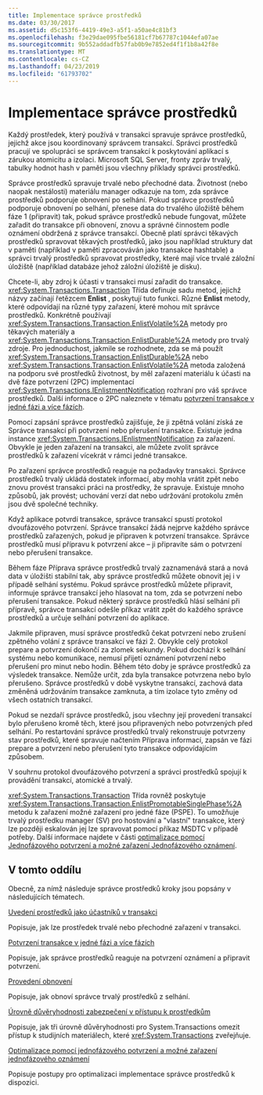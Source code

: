 ```yaml
---
title: Implementace správce prostředků
ms.date: 03/30/2017
ms.assetid: d5c153f6-4419-49e3-a5f1-a50ae4c81bf3
ms.openlocfilehash: f3e29dae095fbe56181cf7b67787c1044efa07ae
ms.sourcegitcommit: 9b552addadfb57fab0b9e7852ed4f1f1b8a42f8e
ms.translationtype: MT
ms.contentlocale: cs-CZ
ms.lasthandoff: 04/23/2019
ms.locfileid: "61793702"
---
```

# <a name="implementing-a-resource-manager"></a>Implementace správce prostředků
Každý prostředek, který používá v transakci spravuje správce prostředků, jejichž akce jsou koordinovaný správcem transakcí. Správci prostředků pracují ve spolupráci se správcem transakcí k poskytování aplikací s zárukou atomicitu a izolaci. Microsoft SQL Server, fronty zpráv trvalý, tabulky hodnot hash v paměti jsou všechny příklady správci prostředků.  
  
 Správce prostředků spravuje trvalé nebo přechodné data. Životnost (nebo naopak nestálosti) materiálu manager odkazuje na tom, zda správce prostředků podporuje obnovení po selhání. Pokud správce prostředků podporuje obnovení po selhání, přenese data do trvalého úložiště během fáze 1 (připravit) tak, pokud správce prostředků nebude fungovat, můžete zařadit do transakce při obnovení, znovu a správné činnostem podle oznámení obdržená z správce transakcí. Obecně platí správci těkavých prostředků spravovat těkavých prostředků, jako jsou například struktury dat v paměti (například v paměti zpracováván jako transakce hashtable) a správci trvalý prostředků spravovat prostředky, které mají více trvalé záložní úložiště (například databáze jehož záložní úložiště je disku).  
  
 Chcete-li, aby zdroj k účasti v transakci musí zařadit do transakce. <xref:System.Transactions.Transaction> Třída definuje sadu metod, jejichž názvy začínají řetězcem **Enlist** , poskytují tuto funkci. Různé **Enlist** metody, které odpovídají na různé typy zařazení, které mohou mít správce prostředků. Konkrétně používají <xref:System.Transactions.Transaction.EnlistVolatile%2A> metody pro těkavých materiály a <xref:System.Transactions.Transaction.EnlistDurable%2A> metody pro trvalý zdroje. Pro jednoduchost, jakmile se rozhodnete, zda se má použít <xref:System.Transactions.Transaction.EnlistDurable%2A> nebo <xref:System.Transactions.Transaction.EnlistVolatile%2A> metoda založená na podporu své prostředků životnost, by měl zařazení materiálu k účasti na dvě fáze potvrzení (2PC) implementací <xref:System.Transactions.IEnlistmentNotification> rozhraní pro váš správce prostředků. Další informace o 2PC naleznete v tématu [potvrzení transakce v jedné fázi a více fázích](../../../../docs/framework/data/transactions/committing-a-transaction-in-single-phase-and-multi-phase.md).  
  
 Pomocí zapsání správce prostředků zajišťuje, že ji zpětná volání získá ze Správce transakcí při potvrzení nebo přerušení transakce. Existuje jedna instance <xref:System.Transactions.IEnlistmentNotification> za zařazení. Obvykle je jeden zařazení na transakci, ale můžete zvolit správce prostředků k zařazení vícekrát v rámci jedné transakce.  
  
 Po zařazení správce prostředků reaguje na požadavky transakci. Správce prostředků trvalý ukládá dostatek informací, aby mohla vrátit zpět nebo znovu provést transakci práci na prostředky, že spravuje. Existuje mnoho způsobů, jak provést; uchování verzí dat nebo udržování protokolu změn jsou dvě společné techniky.  
  
 Když aplikace potvrdí transakce, správce transakcí spustí protokol dvoufázového potvrzení. Správce transakcí žádá nejprve každého správce prostředků zařazených, pokud je připraven k potvrzení transakce. Správce prostředků musí přípravu k potvrzení akce – ji připravíte sám o potvrzení nebo přerušení transakce.  
  
 Během fáze Příprava správce prostředků trvalý zaznamenává stará a nová data v úložišti stabilní tak, aby správce prostředků můžete obnovit jej i v případě selhání systému. Pokud správce prostředků můžete připravit, informuje správce transakcí jeho hlasovat na tom, zda se potvrzení nebo přerušení transakce. Pokud některý správce prostředků hlásí selhání při přípravě, správce transakcí odešle příkaz vrátit zpět do každého správce prostředků a určuje selhání potvrzení do aplikace.  
  
 Jakmile připraven, musí správce prostředků čekat potvrzení nebo zrušení zpětného volání z správce transakcí ve fázi 2. Obvykle celý protokol prepare a potvrzení dokončí za zlomek sekundy. Pokud dochází k selhání systému nebo komunikace, nemusí přijetí oznámení potvrzení nebo přerušení pro minut nebo hodin. Během této doby je správce prostředků za výsledek transakce. Nemůže určit, zda byla transakce potvrzena nebo bylo přerušeno. Správce prostředků v době vyskytne transakcí, zachová data změněná udržováním transakce zamknuta, a tím izolace tyto změny od všech ostatních transakcí.  
  
 Pokud se nezdaří správce prostředků, jsou všechny její provedení transakcí bylo přerušeno kromě těch, které jsou připravených nebo potvrzených před selhání. Po restartování správce prostředků trvalý rekonstruuje potvrzeny stav prostředků, které spravuje načtením Příprava informací, zapsán ve fázi prepare a potvrzení nebo přerušení tyto transakce odpovídajícím způsobem.  
  
 V souhrnu protokol dvoufázového potvrzení a správci prostředků spojují k provádění transakcí, atomické a trvalý.  
  
 <xref:System.Transactions.Transaction> Třída rovněž poskytuje <xref:System.Transactions.Transaction.EnlistPromotableSinglePhase%2A> metodu k zařazení možné zařazení pro jedné fáze (PSPE). To umožňuje trvalý prostředku manager (SV) pro hostování a "vlastní" transakce, který lze později eskalován jej lze spravovat pomocí příkaz MSDTC v případě potřeby. Další informace najdete v části [optimalizace pomocí Jednofázového potvrzení a možné zařazení Jednofázového oznámení](../../../../docs/framework/data/transactions/optimization-spc-and-promotable-spn.md).  
  
## <a name="in-this-section"></a>V tomto oddílu  
 Obecně, za nímž následuje správce prostředků kroky jsou popsány v následujících tématech.  
  
 [Uvedení prostředků jako účastníků v transakci](../../../../docs/framework/data/transactions/enlisting-resources-as-participants-in-a-transaction.md)  
  
 Popisuje, jak lze prostředek trvalé nebo přechodné zařazení v transakci.  
  
 [Potvrzení transakce v jedné fázi a více fázích](../../../../docs/framework/data/transactions/committing-a-transaction-in-single-phase-and-multi-phase.md)  
  
 Popisuje, jak správce prostředků reaguje na potvrzení oznámení a připravit potvrzení.  
  
 [Provedení obnovení](../../../../docs/framework/data/transactions/performing-recovery.md)  
  
 Popisuje, jak obnoví správce trvalý prostředků z selhání.  
  
 [Úrovně důvěryhodnosti zabezpečení v přístupu k prostředkům](../../../../docs/framework/data/transactions/security-trust-levels-in-accessing-resources.md)  
  
 Popisuje, jak tři úrovně důvěryhodnosti pro System.Transactions omezit přístup k studijních materiálech, které <xref:System.Transactions> zveřejňuje.  
  
 [Optimalizace pomocí jednofázového potvrzení a možné zařazení jednofázového oznámení](../../../../docs/framework/data/transactions/optimization-spc-and-promotable-spn.md)  
  
 Popisuje postupy pro optimalizaci implementace správce prostředků k dispozici.
